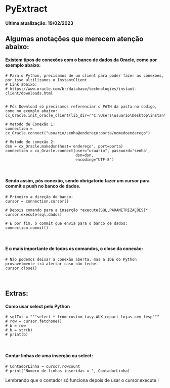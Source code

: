 <h1 id="title">PyExtract </h1>

<h4>Ultima atualização: 19/02/2023 </h4>
<h2 id='anotacoes'>
Algumas anotações que merecem atenção abaixo:
</h2>
  
<h4>Existem tipos de conexões com o banco de dados da Oracle, como por exemplo abaixo: </h4>

    # Para o Python, precisamos de um client para poder fazer as conexões, por isso ultilizamos o InstantClient
    # Link abaixo:
    # https://www.oracle.com/br/database/technologies/instant-client/downloads.html


    # Pós Download só precisamos referenciar o PATH da pasta no codigo, como no exemplo abaixo:
    cx_Oracle.init_oracle_client(lib_dir=r"C:\Users\usuario\Desktop\instantclient_21_9")
   
    # Metodo de Conexão 1: 
    connection = cx_Oracle.connect("usuario/senha@endereço:porta/nomedoendereço")
    
    # Metodo de conexão 2:
    dsn = cx_Oracle.makedsn(host='endereço', port=porta)
    connection = cx_Oracle.connect(user="usuario", password='senha',
                                   dsn=dsn,
                                   encoding="UTF-8")
<br>
<h4>
    Sendo assim, pós conexão, sendo obrigatorio fazer um cursor para commit e push no banco de dados. 
</h4>
    
    # Primeiro a direção do banco:
    cursor = connection.cursor()
    
    # Depois comando para a inserção *execute(SQL,PARAMETRIZAÇÕES)*
    cursor.execute(sql,dados)
    
    # E por fim, o commit que envia para o banco de dados:
    connection.commit()
<br>
<h4> E o mais importante de todos os comandos, o close da conexão: </h4>
    
    # Não podemos deixar a conexão aberta, mas a IDE do Python provavelmente irá alertar caso não feche.
    cursor.close()

<br>
<h2 id='extras'> Extras: </h2>
<h4> Como usar select pelo Python</h4>

    # sqlTxt = """select * from custom_tasy.AUX_copart_lojas_cem_fesp"""
    # row = cursor.fetchone()
    # b = row
    # b = str(b)
    # print(b)

<br>
<h4> Contar linhas de uma inserção ou select: </h4>
    
    # ContadorLinha = cursor.rowcount
    # print("Numero de linhas inseridas = ", ContadorLinha)

<h7 style = bold> Lembrando que o contador só funciona depois de usar o cursor.execute ! </h7>
